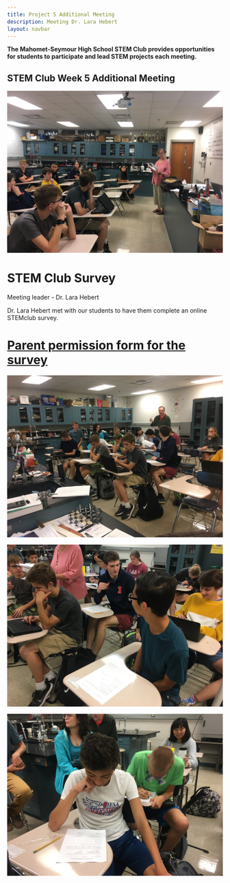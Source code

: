 ```yaml
---
title: Project 5 Additional Meeting
description: Meeting Dr. Lara Hebert              
layout: navbar
---
```


**The Mahomet-Seymour High School STEM Club provides opportunities for students to participate and lead STEM projects each meeting.** 


## **STEM Club Week 5 Additional Meeting**

![](images/ProjectWeek5AdditionalA.jpg)

# **STEM Club Survey**
Meeting leader - Dr. Lara Hebert 

Dr. Lara Hebert met with our students to have them complete an online STEMclub survey.

# **[Parent permission form for the survey](/documents/SurveyParentConsentForm.pdf)**


![](images/ProjectWeek5AdditionalB.jpg)



![](images/ProjectWeek5AdditionalC.jpg)



![](images/ProjectWeek5AdditionalD.jpg)

